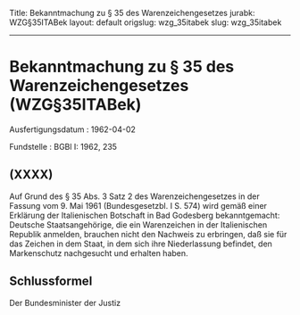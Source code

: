 Title: Bekanntmachung zu § 35 des Warenzeichengesetzes
jurabk: WZG§35ITABek
layout: default
origslug: wzg_35itabek
slug: wzg_35itabek

---

# Bekanntmachung zu § 35 des Warenzeichengesetzes (WZG§35ITABek)

Ausfertigungsdatum
:   1962-04-02

Fundstelle
:   BGBl I: 1962, 235



## (XXXX)

Auf Grund des § 35 Abs. 3 Satz 2 des Warenzeichengesetzes in der
Fassung vom 9. Mai 1961 (Bundesgesetzbl. I S. 574) wird gemäß einer
Erklärung der Italienischen Botschaft in Bad Godesberg bekanntgemacht:
Deutsche Staatsangehörige, die ein Warenzeichen in der Italienischen
Republik anmelden, brauchen nicht den Nachweis zu erbringen, daß sie
für das Zeichen in dem Staat, in dem sich ihre Niederlassung befindet,
den Markenschutz nachgesucht und erhalten haben.


## Schlussformel

Der Bundesminister der Justiz

